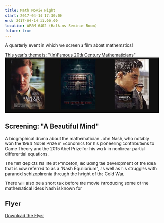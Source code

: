 ```yaml
---
title: Math Movie Night
start: 2017-04-14 17:30:00
end: 2017-04-14 21:00:00
location: AP&M 6402 (Halkins Seminar Room)
future: true
---
```


A quarterly event in which we screen a film about mathematics! 

This year's theme is: "(In)Famous 20th Century Mathematicians"
![Possible Movies](https://github.com/UCSD-SUMS/UCSD-SUMS.github.io/raw/hakyll/movies.jpg)

## Screening: "A Beautiful Mind"

A biographical drama about the mathematician John Nash, who notably won the 1994 Nobel Prize in Economics for his pioneering contributions to Game Theory and the 2015 Abel Prize for his work in nonlinear partial differential equations.

The film depicts his life at Princeton, including the development of the idea that is now referred to as a "Nash Equilibrium", as well as his struggles with paranoid schizophrenia through the height of the Cold War.

There will also be a short talk before the movie introducing some of the mathematical ideas Nash is known for.

## Flyer

[Download the Flyer](https://github.com/UCSD-SUMS/UCSD-SUMS.github.io/raw/hakyll/Movie_Night.pdf)

